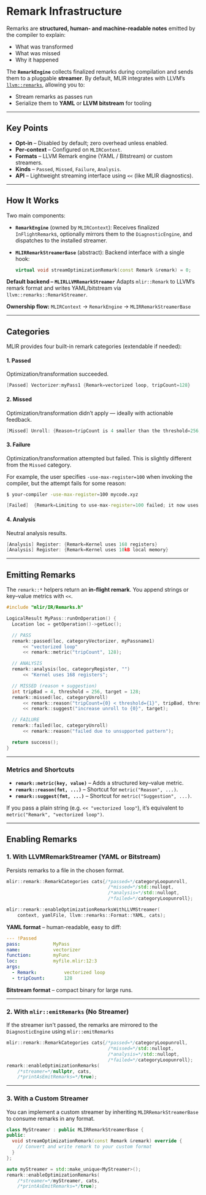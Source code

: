 # Remark Infrastructure

Remarks are **structured, human- and machine-readable notes** emitted by the
compiler to explain:

- What was transformed
- What was missed
- Why it happened

The **`RemarkEngine`** collects finalized remarks during compilation and sends
them to a pluggable **streamer**. By default, MLIR integrates with LLVM’s
[`llvm::remarks`](https://llvm.org/docs/Remarks.html), allowing you to:

- Stream remarks as passes run
- Serialize them to **YAML** or **LLVM bitstream** for tooling

______________________________________________________________________

## Key Points

- **Opt-in** – Disabled by default; zero overhead unless enabled.
- **Per-context** – Configured on `MLIRContext`.
- **Formats** – LLVM Remark engine (YAML / Bitstream) or custom streamers.
- **Kinds** – `Passed`, `Missed`, `Failure`, `Analysis`.
- **API** – Lightweight streaming interface using `<<` (like MLIR diagnostics).

______________________________________________________________________

## How It Works

Two main components:

- **`RemarkEngine`** (owned by `MLIRContext`): Receives finalized
  `InFlightRemark`s, optionally mirrors them to the `DiagnosticEngine`, and
  dispatches to the installed streamer.

- **`MLIRRemarkStreamerBase`** (abstract): Backend interface with a single hook:

  ```c++
  virtual void streamOptimizationRemark(const Remark &remark) = 0;
  ```

**Default backend – `MLIRLLVMRemarkStreamer`** Adapts `mlir::Remark` to LLVM’s
remark format and writes YAML/bitstream via `llvm::remarks::RemarkStreamer`.

**Ownership flow:** `MLIRContext` → `RemarkEngine` → `MLIRRemarkStreamerBase`

______________________________________________________________________

## Categories

MLIR provides four built-in remark categories (extendable if needed):

#### 1. **Passed**

Optimization/transformation succeeded.

```c++
[Passed] Vectorizer:myPass1 {Remark=vectorized loop, tripCount=128}
```

#### 2. **Missed**

Optimization/transformation didn’t apply — ideally with actionable feedback.

```c++
[Missed] Unroll: {Reason=tripCount is 4 smaller than the threshold=256, Suggestion=Reduce threshold to 4}
```

#### 3. **Failure**

Optimization/transformation attempted but failed. This is slightly different
from the `Missed` category.

For example, the user specifies `-use-max-register=100` when invoking the
compiler, but the attempt fails for some reason:

```bash
$ your-compiler -use-max-register=100 mycode.xyz
```

```c++
[Failed]  {Remark=Limiting to use-max-register=100 failed; it now uses 104 registers for better performance ... }
```

#### 4. **Analysis**

Neutral analysis results.

```c++
[Analysis] Register: {Remark=Kernel uses 168 registers}
[Analysis] Register: {Remark=Kernel uses 10kB local memory}
```

______________________________________________________________________

## Emitting Remarks

The `remark::*` helpers return an **in-flight remark**. You append strings or
key–value metrics with `<<`.

```c++
#include "mlir/IR/Remarks.h"

LogicalResult MyPass::runOnOperation() {
  Location loc = getOperation()->getLoc();

  // PASS
  remark::passed(loc, categoryVectorizer, myPassname1)
      << "vectorized loop"
      << remark::metric("tripCount", 128);

  // ANALYSIS
  remark::analysis(loc, categoryRegister, "")
      << "Kernel uses 168 registers";

  // MISSED (reason + suggestion)
  int tripBad = 4, threshold = 256, target = 128;
  remark::missed(loc, categoryUnroll)
      << remark::reason("tripCount={0} < threshold={1}", tripBad, threshold)
      << remark::suggest("increase unroll to {0}", target);

  // FAILURE
  remark::failed(loc, categoryUnroll)
      << remark::reason("failed due to unsupported pattern");

  return success();
}
```

______________________________________________________________________

### Metrics and Shortcuts

- **`remark::metric(key, value)`** – Adds a structured key–value metric.
- **`remark::reason(fmt, ...)`** – Shortcut for `metric("Reason", ...)`.
- **`remark::suggest(fmt, ...)`** – Shortcut for `metric("Suggestion", ...)`.

If you pass a plain string (e.g. `<< "vectorized loop"`), it’s equivalent to
`metric("Remark", "vectorized loop")`.

______________________________________________________________________

## Enabling Remarks

### 1. **With LLVMRemarkStreamer (YAML or Bitstream)**

Persists remarks to a file in the chosen format.

```c++
mlir::remark::RemarkCategories cats{/*passed=*/categoryLoopunroll,
                                     /*missed=*/std::nullopt,
                                     /*analysis=*/std::nullopt,
                                     /*failed=*/categoryLoopunroll};

mlir::remark::enableOptimizationRemarksWithLLVMStreamer(
    context, yamlFile, llvm::remarks::Format::YAML, cats);
```

**YAML format** – human-readable, easy to diff:

```yaml
--- !Passed
pass:            MyPass
name:            vectorizer
function:        myFunc
loc:             myfile.mlir:12:3
args:
  - Remark:          vectorized loop
  - tripCount:       128
```

**Bitstream format** – compact binary for large runs.

______________________________________________________________________

### 2. **With `mlir::emitRemarks` (No Streamer)**

If the streamer isn't passed, the remarks are mirrored to the `DiagnosticEngine`
using `mlir::emitRemarks`

```c++
mlir::remark::RemarkCategories cats{/*passed=*/categoryLoopunroll,
                                     /*missed=*/std::nullopt,
                                     /*analysis=*/std::nullopt,
                                     /*failed=*/categoryLoopunroll};
remark::enableOptimizationRemarks(
    /*streamer=*/nullptr, cats,
    /*printAsEmitRemarks=*/true);
```

______________________________________________________________________

### 3. **With a Custom Streamer**

You can implement a custom streamer by inheriting `MLIRRemarkStreamerBase` to
consume remarks in any format.

```c++
class MyStreamer : public MLIRRemarkStreamerBase {
public:
  void streamOptimizationRemark(const Remark &remark) override {
    // Convert and write remark to your custom format
  }
};

auto myStreamer = std::make_unique<MyStreamer>();
remark::enableOptimizationRemarks(
    /*streamer=*/myStreamer, cats,
    /*printAsEmitRemarks=*/true);
```
